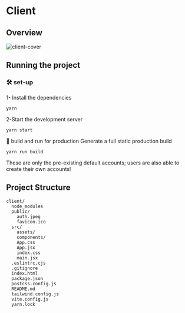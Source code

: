 
# Client

## Overview

![client-cover](https://github.com/droffilc1/spendless/assets/97587370/dfc4d75c-9f34-49e4-a6ad-3a21f19c0c3a)



## Running the project

### 🛠 set-up
1- Install the dependencies
```
yarn
```
2-Start the development server
```
yarn start
```
🚀 build and run for production
Generate a full static production build
```
yarn run build
```
These are only the pre-existing default accounts; users are also able to create their own accounts!

## Project Structure
```
client/
  node_modules
  public/
    auth.jpeg
    favicon.ico
  src/
    assets/
    components/
    App.css
    App.jsx
    index.css
    main.jsx
  .eslintrc.cjs
  .gitignore
  index.html
  package.json
  postcss.config.js
  README.md
  tailwind.config.js
  vite.config.js
  yarn.lock
```
